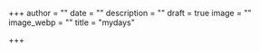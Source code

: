+++
author = ""
date = ""
description = ""
draft = true
image = ""
image_webp = ""
title = "mydays"

+++

